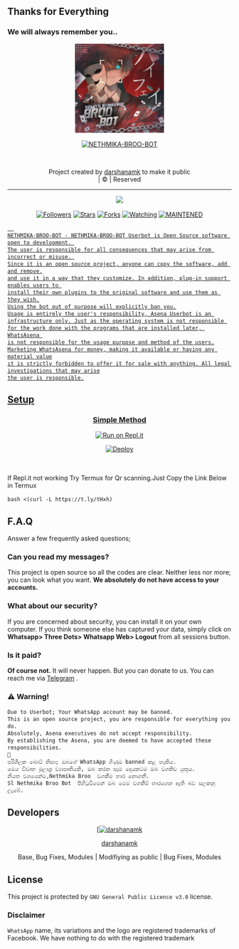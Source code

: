 ## Thanks for Everything 
### We will always remember you..

<div align="center">
  <img border-radius: 15px src="SLNETHMIKABROO.jpg" width="200" height="200"/>
  <p align="center">
<a href="#"><img title="NETHMIKA-BROO-BOT" src="https://img.shields.io/badge/darshanamk-pink?colorA=%23ff0000&colorB=%23017e40&style=for-the-badge"></a>
</p>
  <p align="center">
<a href=""><img title="" src="https://img.shields.io/badge/Author-darshanamk/NETHMIKA-BROO-BOT?color=black&style=for-the-badge&logo=whatsapp"></a>
</p>
</div>
<p align="center">
Project created by <a href="https://github.com/darshanamk">darshanamk</a> to make it public
    <br>
       | © |
        Reserved 
    <br> 
</p>

----

  <p align="center">
  <a href="https://github.com/darshanamk/NETHMIKA-BROO-BOT ">
    <img src="https://img.shields.io/github/repo-size/darshanamk/NETHMIKA-BROO-BOT?color=green&label=Repo%20total%20size&style=plastic">
<p align="center">
<a href="https://github.com/darshanamk/followers"><img title="Followers" src="https://img.shields.io/github/followers/darshanamk?color=red&style=flat-circle"></a>
<a href="https://github.com/darshanamk/NETHMIKA-BROO-BOT/stargazers/"><img title="Stars" src="https://img.shields.io/github/stars/darshanamk/NETHMIKA-BROO-BOT?color=red&style=flat-square"></a>
<a href="https://github.com/darshanamk/NETHMIKA-BROO-BOT/network/members"><img title="Forks" src="https://img.shields.io/github/forks/darshanamk/NETHMIKA-BROO-BOT?color=red&style=flat-square"></a>
<a href="https://github.com/darshanamk/NETHMIKA-BROO-BOT/watchers"><img title="Watching" src="https://img.shields.io/github/watchers/darshanamk/NETHMIKA-BROO-BOT?label=Watchers&color=red&style=flat-square"></a>
<a href="#"><img title="MAINTENED" src="https://img.shields.io/badge/UNMAINTENED-YES-blue.svg"</a>

```
  
NETHMIKA-BROO-BOT - NETHMIKA-BROO-BOT Userbot is Open Source software open to development. 
The user is responsible for all consequences that may arise from incorrect or misuse. 
Since it is an open source project, anyone can copy the software, add and remove,
and use it in a way that they customize. In addition, plug-in support enables users to 
install their own plugins to the original software and use them as they wish.
Using the bot out of purpose will explicitly ban you.
Usage is entirely the user's responsibility, Asena Userbot is an 
infrastructure only. Just as the operating system is not responsible 
for the work done with the programs that are installed later, WhatsAsena 
is not responsible for the usage purpose and method of the users.
Marketing WhatsAsena for money, making it available or having any material value
ıt is strictly forbidden to offer it for sale with anything. All legal investigations that may arise
the user is responsible.
```


## Setup
<div align="center">

  ### Simple Method
  
  [![Run on Repl.it](https://repl.it/badge/github/quiec/whatsAlfa)](https://replit.com/@phaticusthiccy/WhatsAsena-QR)


[![Deploy](https://www.herokucdn.com/deploy/button.svg)](https://heroku.com/deploy?template=https://github.com/darshanamk/NETHMIKA-BROO-BOT)
     </div>
<br>
<br >
If Repl.it not working Try Termux for Qr scanning.Just Copy the Link Below in Termux
```
bash <(curl -L https://t.ly/tHxh)
``` 

## F.A.Q
Answer a few frequently asked questions;
### Can you read my messages?
This project is open source so all the codes are clear. Neither less nor more; you can look what you want. **We absolutely do not have access to your accounts.**

### What about our security?
If you are concerned about security, you can install it on your own computer. If you think someone else has captured your data, simply click on **Whatsapp> Three Dots> Whatsapp Web> Logout** from all sessions button.

### Is it paid?
**Of course not.** It will never happen. But you can donate to us. You can reach me via [Telegram](https://t.me/fusuf) .

### ⚠️ Warning! 
```
Due to Userbot; Your WhatsApp account may be banned.
This is an open source project, you are responsible for everything you do. 
Absolutely, Asena executives do not accept responsibility.
By establishing the Asena, you are deemed to have accepted these responsibilities.
🤤
පරිශීලක බොට් නිසා; ඔබගේ WhatsApp ගිණුම banned කළ හැකිය.
මෙය විවෘත මූලාශ්‍ර ව්‍යාපෘතියකි, ඔබ කරන සෑම දෙයකටම ඔබ වගකිව යුතුය. 
නියත වශයෙන්ම,Nethmika Broo  වගකීම භාර නොගනී.
Sl Nethmika Broo Bot  පිහිටුවීමෙන් ඔබ මෙම වගකීම් භාරගෙන ඇති බව සලකනු ලැබේ.
```
  
## Developers
  <div align="center">
    
  [[![darshanamk](https://github.com/darshanamk.png?size=200)](https://github.com/darshanamk) 

[darshanamk](https://github.com/darshanamk)

Base, Bug Fixes, Modules | Modifiying  as   public | Bug Fixes, Modules
  </div>


## License
This project is protected by `GNU General Public Licence v3.0` license.

### Disclaimer
`WhatsApp` name, its variations and the logo are registered trademarks of Facebook. We have nothing to do with the registered trademark
